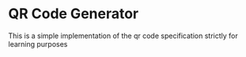 # QR Code Generator

This is a simple implementation of the qr code specification strictly for learning purposes
